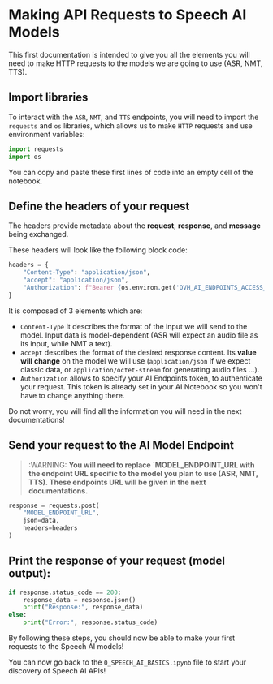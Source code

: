 # Making API Requests to Speech AI Models

This first documentation is intended to give you all the elements you will need to make HTTP requests to the models we are going to use (ASR, NMT, TTS).

## Import libraries

To interact with the `ASR`, `NMT`, and `TTS` endpoints, you will need to import the `requests` and `os` libraries, which allows us to make `HTTP` requests and use environment variables:

```python
import requests
import os
```

You can copy and paste these first lines of code into an empty cell of the notebook.

## Define the headers of your request

The headers provide metadata about the **request**, **response**, and **message** being exchanged.

These headers will look like the following block code:

```python
headers = {
    "Content-Type": "application/json",
    "accept": "application/json",
    "Authorization": f"Bearer {os.environ.get('OVH_AI_ENDPOINTS_ACCESS_TOKEN')}",
}
```

It is composed of 3 elements which are:
- `Content-Type` It describes the format of the input we will send to the model. Input data is model-dependent (ASR will expect an audio file as its input, while NMT a text).
- `accept` describes the format of the desired response content. Its **value will change** on the model we will use (`application/json` if we expect classic data, or `application/octet-stream` for generating audio files ...).
- `Authorization` allows to specify your AI Endpoints token, to authenticate your request. This token is already set in your AI Notebook so you won't have to change anything there.

Do not worry, you will find all the information you will need in the next documentations! 

## Send your request to the AI Model Endpoint

> :WARNING: **You will need to replace `MODEL_ENDPOINT_URL with the endpoint URL specific to the model you plan to use (ASR, NMT, TTS). These endpoints URL will be given in the next documentations.**

```python
response = requests.post(
    "MODEL_ENDPOINT_URL", 
    json=data,
    headers=headers
)
```

## Print the response of your request (model output):

```python
if response.status_code == 200:
    response_data = response.json()
    print("Response:", response_data)
else:
    print("Error:", response.status_code)
```

By following these steps, you should now be able to make your first requests to the Speech AI models! 

You can now go back to the `0_SPEECH_AI_BASICS.ipynb` file to start your discovery of Speech AI APIs! 